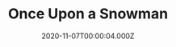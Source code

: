 ---
title: "Once Upon a Snowman"
year: 2020
date: 2020-11-07T00:00:04.000Z
permalink: /almanac/movies/2020-11-07-once-upon-a-snowman/index.html
link: https://letterboxd.com/rknightuk/film/once-upon-a-snowman/
rating: 3
---